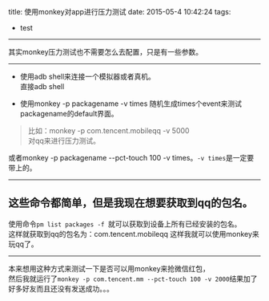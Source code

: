 title: 使用monkey对app进行压力测试
date: 2015-05-4 10:42:24
tags:
- test
---
其实monkey压力测试也不需要怎么去配置，只是有一些参数。

-----------
* 使用adb shell来连接一个模拟器或者真机。    
直接adb shell

* 使用monkey -p packagename -v times 随机生成times个event来测试packagename的default界面。     
>比如：monkey -p com.tencent.mobileqq -v 5000    
对qq来进行压力测试。

  或者monkey -p packagename --pct-touch 100 -v times。`-v times`是一定要带上的。

---------------
## 这些命令都简单，但是我现在想要获取到qq的包名。

使用命令`pm list packages -f `就可以获取到设备上所有已经安装的包名。    
这样就获取到qq的包名为：com.tencent.mobileqq
这样我就可以使用monkey来玩qq了。     

----------
本来想用这种方式来测试一下是否可以用monkey来抢微信红包，     
然后我就运行了`monkey -p com.tencent.mm --pct-touch 100 -v 2000`结果加了好多好友而且还没有发送成功。。。